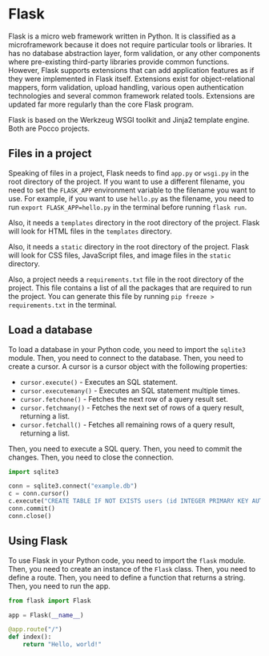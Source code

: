 # Flask

Flask is a micro web framework written in Python. It is classified as a microframework because it does not require particular tools or libraries. It has no database abstraction layer, form validation, or any other components where pre-existing third-party libraries provide common functions. However, Flask supports extensions that can add application features as if they were implemented in Flask itself. Extensions exist for object-relational mappers, form validation, upload handling, various open authentication technologies and several common framework related tools. Extensions are updated far more regularly than the core Flask program.

Flask is based on the Werkzeug WSGI toolkit and Jinja2 template engine. Both are Pocco projects.

## Files in a project

Speaking of files in a project, Flask needs to find `app.py` or `wsgi.py` in the root directory of the project. If you want to use a different filename, you need to set the `FLASK_APP` environment variable to the filename you want to use. For example, if you want to use `hello.py` as the filename, you need to run `export FLASK_APP=hello.py` in the terminal before running `flask run`.

Also, it needs a `templates` directory in the root directory of the project. Flask will look for HTML files in the `templates` directory.

Also, it needs a `static` directory in the root directory of the project. Flask will look for CSS files, JavaScript files, and image files in the `static` directory.

Also, a project needs a `requirements.txt` file in the root directory of the project. This file contains a list of all the packages that are required to run the project. You can generate this file by running `pip freeze > requirements.txt` in the terminal.

## Load a database

To load a database in your Python code, you need to import the `sqlite3` module. Then, you need to connect to the database. Then, you need to create a cursor. A cursor is a cursor object with the following properties:

- `cursor.execute()` - Executes an SQL statement.
- `cursor.executemany()` - Executes an SQL statement multiple times.
- `cursor.fetchone()` - Fetches the next row of a query result set.
- `cursor.fetchmany()` - Fetches the next set of rows of a query result, returning a list.
- `cursor.fetchall()` - Fetches all remaining rows of a query result, returning a list.

Then, you need to execute a SQL query. Then, you need to commit the changes. Then, you need to close the connection.

```python
import sqlite3

conn = sqlite3.connect("example.db")
c = conn.cursor()
c.execute("CREATE TABLE IF NOT EXISTS users (id INTEGER PRIMARY KEY AUTOINCREMENT, name TEXT NOT NULL, email TEXT NOT NULL)")
conn.commit()
conn.close()
```

## Using Flask

To use Flask in your Python code, you need to import the `flask` module. Then, you need to create an instance of the `Flask` class. Then, you need to define a route. Then, you need to define a function that returns a string. Then, you need to run the app.

```python
from flask import Flask

app = Flask(__name__)

@app.route("/")
def index():
    return "Hello, world!"
````
